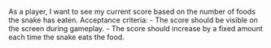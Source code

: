 As a player, I want to see my current score based on the number of foods the snake has eaten.
    Acceptance criteria:
    - The score should be visible on the screen during gameplay.
    - The score should increase by a fixed amount each time the snake eats the food.
